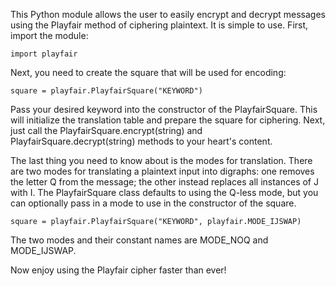 This Python module allows the user to easily encrypt and decrypt messages using the Playfair method of ciphering plaintext.  It is simple to use.  First, import the module:

    import playfair

Next, you need to create the square that will be used for encoding:

    square = playfair.PlayfairSquare("KEYWORD")

Pass your desired keyword into the constructor of the PlayfairSquare.  This will initialize the translation table and prepare the square for ciphering.  Next, just call the PlayfairSquare.encrypt(string) and PlayfairSquare.decrypt(string) methods to your heart's content.

The last thing you need to know about is the modes for translation.  There are two modes for translating a plaintext input into digraphs: one removes the letter Q from the message; the other instead replaces all instances of J with I.  The PlayfairSquare class defaults to using the Q-less mode, but you can optionally pass in a mode to use in the constructor of the square.

    square = playfair.PlayfairSquare("KEYWORD", playfair.MODE_IJSWAP)

The two modes and their constant names are MODE_NOQ and MODE_IJSWAP.

Now enjoy using the Playfair cipher faster than ever!
